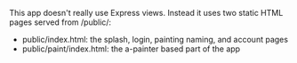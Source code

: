 
This app doesn't really use Express views. Instead it uses two static HTML pages served from /public/:

- public/index.html: the splash, login, painting naming, and account pages
- public/paint/index.html: the a-painter based part of the app